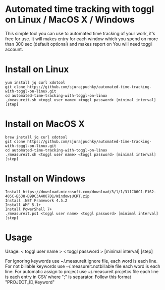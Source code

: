 # Automated time tracking with toggl on Linux / MacOS X / Windows

This simple tool you can use to automated time tracking of your work, it's free for use.
It will makes entry for each window which you spend on more than 300 sec (default optional) and makes report on
You will need toggl account.

# Install on Linux
```
yum install jq curl xdotool
git clone https://github.com/sjurajpuchky/automated-time-tracking-with-toggl-on-linux.git
cd automated-time-tracking-with-toggl-on-linux
./measureit.sh <toggl user name> <toggl password> [minimal interval] [step]
```

# Install on MacOS X
```
brew install jq curl xdotool
git clone https://github.com/sjurajpuchky/automated-time-tracking-with-toggl-on-linux.git
cd automated-time-tracking-with-toggl-on-linux
./measureit.sh <toggl user name> <toggl password> [minimal interval] [step]
```

# Install on Windows
```
Install https://download.microsoft.com/download/3/1/1/311C06C1-F162-405C-B538-D9DC3A4007D1/WindowsUCRT.zip
Install .NET Framework 4.5.2
Install WMF 5.1+
Install PowerShell 7+
./measureit.ps1 <toggl user name> <toggl password> [minimal interval] [step]
```

# Usage
Usage: < toggl user name > < toggl password > [minimal interval] [step]

For ignoring keywords use ~/.measureit.ignore file, each word is each line.
For not billable keywords use ~/.measureit.notbillable file each word is each line.
For automatic assign to project use ~/.measureit.projetcs file each line is each entry in CSV where ";" is separator.
Follow this format "PROJECT_ID;Keyword"
